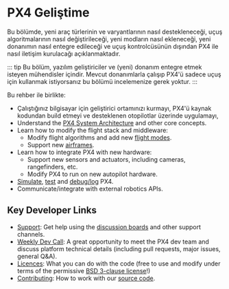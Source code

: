 # PX4 Geliştime

Bu bölümde, yeni araç türlerinin ve varyantlarının nasıl destekleneceği, uçuş algoritmalarının nasıl değiştirileceği, yeni modların nasıl ekleneceği, yeni donanımın nasıl entegre edileceği ve uçuş kontrolcüsünün dışından PX4 ile nasıl iletişim kurulacağı açıklanmaktadır.

::: tip
Bu bölüm, yazılım geliştiriciler ve (yeni) donanım entegre etmek isteyen mühendisler içindir. Mevcut donanımlarla çalışıp PX4'ü sadece uçuş için kullanmak istiyorsanız bu bölümü incelemenize gerek yoktur.
:::

Bu rehber ile birlikte:

* Çalıştığınız bilgisayar için geliştirici ortamınızı kurmayı, PX4'ü kaynak kodundan build etmeyi ve desteklenen otopilotlar üzerinde uygulamayı,
* Understand the [PX4 System Architecture](../concept/architecture.md) and other core concepts.
* Learn how to modify the flight stack and middleware:
  - Modify flight algorithms and add new [flight modes](../concept/flight_modes.md).
  - Support new [airframes](../dev_airframes/README.md).
* Learn how to integrate PX4 with new hardware:
  - Support new sensors and actuators, including cameras, rangefinders, etc.
  - Modify PX4 to run on new autopilot hardware.
* [Simulate](../simulation/README.md), [test](../test_and_ci/README.md) and [debug/log](../debug/README.md) PX4.
* Communicate/integrate with external robotics APIs.


## Key Developer Links

- [Support](contribute/support.md): Get help using the [discussion boards](http://discuss.px4.io/) and other support channels.
- [Weekly Dev Call](../contribute/dev_call.md): A great opportunity to meet the PX4 dev team and discuss platform technical details (including pull requests, major issues, general Q&A).
- [Licences](../contribute/licenses.md): What you can do with the code (free to use and modify under terms of the permissive [BSD 3-clause license](https://opensource.org/licenses/BSD-3-Clause)!)
- [Contributing](../contribute/README.md): How to work with our [source code](../contribute/code.md).
